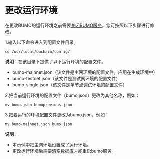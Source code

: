 # 更改运行环境
在更改BUMO的运行环境之前需要[关闭BUMO服务](/yun-wei/guan-bi-bumo-fu-wu.md)。您可按照以下步骤进行修改。

1.输入以下命令进入到配置文件目录。

```
cd /usr/local/buchain/config/
```

**说明**：在该目录下提供了以下运行环境的配置文件。
* bumo-mainnet.json（该文件是主网环境的配置文件，应用在生成环境中）
* bumo-testnet.json（该文件是测试网环境的配置文件）
* bumo-single.json（该文件是单节点调试环境的配置文件）

2.把当前运行环境的配置文件（bumo.json）更改为其他名称，例如：

```
mv bumo.json bumoprevious.json
```

3.把要运行的环境配置文件更改为bumo.json，例如：

```
mv bumo-mainnet.json bumo.json
```
**说明**：
* 本示例中把主网环境设置成了运行环境。
* 更改运行环境后需要[清空数据库](/yun-wei/qing-kong-shu-ju-ku.md)才能重启bumo服务。






